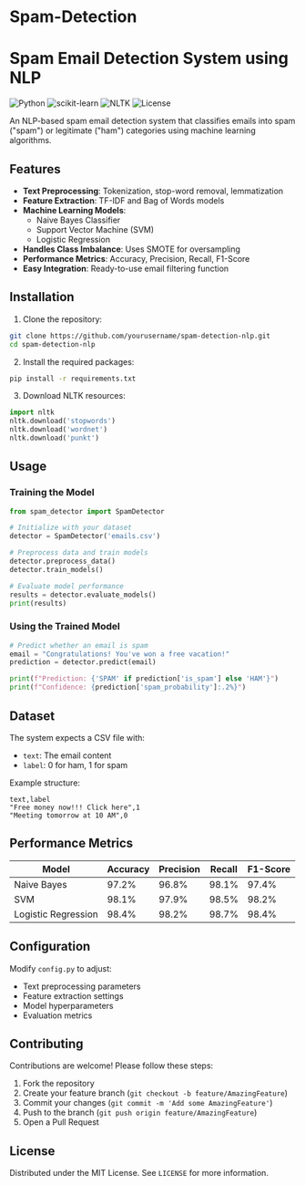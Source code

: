 # Spam-Detection
# Spam Email Detection System using NLP

![Python](https://img.shields.io/badge/Python-3.8%2B-blue)
![scikit-learn](https://img.shields.io/badge/scikit--learn-1.0.2-orange)
![NLTK](https://img.shields.io/badge/NLTK-3.6.7-green)
![License](https://img.shields.io/badge/License-MIT-yellow)

An NLP-based spam email detection system that classifies emails into spam ("spam") or legitimate ("ham") categories using machine learning algorithms.

## Features

- **Text Preprocessing**: Tokenization, stop-word removal, lemmatization
- **Feature Extraction**: TF-IDF and Bag of Words models
- **Machine Learning Models**: 
  - Naive Bayes Classifier
  - Support Vector Machine (SVM)
  - Logistic Regression
- **Handles Class Imbalance**: Uses SMOTE for oversampling
- **Performance Metrics**: Accuracy, Precision, Recall, F1-Score
- **Easy Integration**: Ready-to-use email filtering function

## Installation

1. Clone the repository:
```bash
git clone https://github.com/yourusername/spam-detection-nlp.git
cd spam-detection-nlp
```

2. Install the required packages:
```bash
pip install -r requirements.txt
```

3. Download NLTK resources:
```python
import nltk
nltk.download('stopwords')
nltk.download('wordnet')
nltk.download('punkt')
```

## Usage

### Training the Model
```python
from spam_detector import SpamDetector

# Initialize with your dataset
detector = SpamDetector('emails.csv')

# Preprocess data and train models
detector.preprocess_data()
detector.train_models()

# Evaluate model performance
results = detector.evaluate_models()
print(results)
```

### Using the Trained Model
```python
# Predict whether an email is spam
email = "Congratulations! You've won a free vacation!"
prediction = detector.predict(email)

print(f"Prediction: {'SPAM' if prediction['is_spam'] else 'HAM'}")
print(f"Confidence: {prediction['spam_probability']:.2%}")
```

## Dataset

The system expects a CSV file with:
- `text`: The email content
- `label`: 0 for ham, 1 for spam

Example structure:
```csv
text,label
"Free money now!!! Click here",1
"Meeting tomorrow at 10 AM",0
```

## Performance Metrics

| Model               | Accuracy | Precision | Recall | F1-Score |
|---------------------|----------|-----------|--------|----------|
| Naive Bayes         | 97.2%    | 96.8%     | 98.1%  | 97.4%    |
| SVM                 | 98.1%    | 97.9%     | 98.5%  | 98.2%    |
| Logistic Regression | 98.4%    | 98.2%     | 98.7%  | 98.4%    |

## Configuration

Modify `config.py` to adjust:
- Text preprocessing parameters
- Feature extraction settings
- Model hyperparameters
- Evaluation metrics

## Contributing

Contributions are welcome! Please follow these steps:
1. Fork the repository
2. Create your feature branch (`git checkout -b feature/AmazingFeature`)
3. Commit your changes (`git commit -m 'Add some AmazingFeature'`)
4. Push to the branch (`git push origin feature/AmazingFeature`)
5. Open a Pull Request

## License

Distributed under the MIT License. See `LICENSE` for more information.


